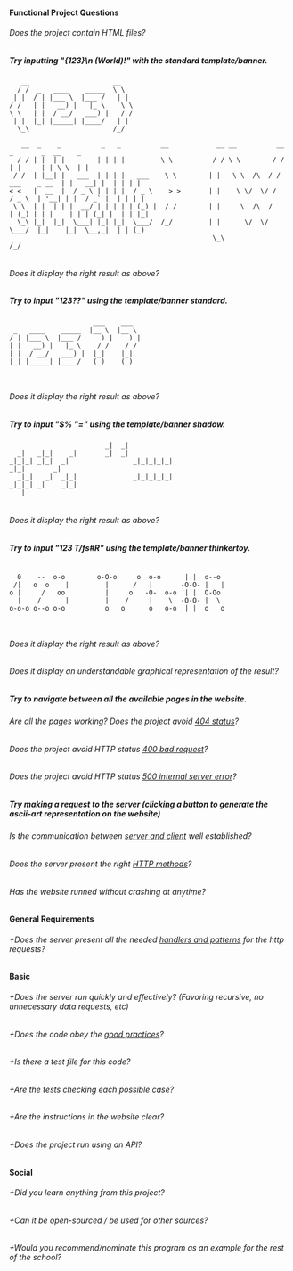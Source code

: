#### Functional Project Questions

###### Does the project contain HTML files?

##### Try inputting "{123}\n<Hello> (World)!" with the standard template/banner.
```
   __                     __    
  / /  _   ____    _____  \ \   
 | |  / | |___ \  |___ /   | |  
/ /   | |   __) |   |_ \    \ \ 
\ \   | |  / __/   ___) |   / / 
 | |  |_| |_____| |____/   | |  
  \_\                     /_/   
                                
   __  _    _          _   _          __            __ __          __                 _       _  __    _  
  / / | |  | |        | | | |         \ \          / / \ \        / /                | |     | | \ \  | | 
 / /  | |__| |   ___  | | | |   ___    \ \        | |   \ \  /\  / /    ___    _ __  | |   __| |  | | | | 
< <   |  __  |  / _ \ | | | |  / _ \    > >       | |    \ \/  \/ /    / _ \  | '__| | |  / _` |  | | | | 
 \ \  | |  | | |  __/ | | | | | (_) |  / /        | |     \  /\  /    | (_) | | |    | | | (_| |  | | |_| 
  \_\ |_|  |_|  \___| |_| |_|  \___/  /_/         | |      \/  \/      \___/  |_|    |_|  \__,_|  | | (_) 
                                                   \_\                                           /_/      
                                                                                                          
```
###### Does it display the right result as above?

##### Try to input "123??" using the template/banner standard.
```
                     ___    ___   
 _   ____    _____  |__ \  |__ \  
/ | |___ \  |___ /     ) |    ) | 
| |   __) |   |_ \    / /    / /  
| |  / __/   ___) |  |_|    |_|   
|_| |_____| |____/   (_)    (_)   
                                  
                                  
```
###### Does it display the right result as above?

##### Try to input "$% \"=" using the template/banner shadow.
```
                        _|  _|            
  _|   _|_|    _|       _|  _|            
_|_|_| _|_|  _|                _|_|_|_|_| 
_|_|       _|                             
  _|_|   _|  _|_|              _|_|_|_|_| 
_|_|_| _|    _|_|                         
  _|                                      
                                          
```
###### Does it display the right result as above?

##### Try to input "123 T/fs#R" using the template/banner thinkertoy.
```
                                                       
  0    --  o-o        o-O-o     o  o-o      | |  o--o  
 /|   o  o    |         |      /   |       -O-O- |   | 
o |     /   oo          |     o   -O-  o-o  | |  O-Oo  
  |    /      |         |    /     |    \  -O-O- |  \  
o-o-o o--o o-o          o   o      o   o-o  | |  o   o 
                                                       
                                                       
```
###### Does it display the right result as above?

###### Does it display an understandable graphical representation of the result?

##### Try to navigate between all the available pages in the website.
###### Are all the pages working? Does the project avoid [404 status](https://www.restapitutorial.com/httpstatuscodes.html)?

###### Does the project avoid HTTP status [400 bad request](https://kinsta.com/knowledgebase/400-bad-request/#causes)?
###### Does the project avoid HTTP status [500 internal server error](https://www.restapitutorial.com/httpstatuscodes.html)?

##### Try making a request to the server (clicking a button to generate the ascii-art representation on the website)
###### Is the communication between [server and client](https://www.geeksforgeeks.org/client-server-model/) well established?

###### Does the server present the right [HTTP methods](https://developer.mozilla.org/en-US/docs/Web/HTTP/Methods)?
###### Has the website runned without crashing at anytime?

#### General Requirements

###### +Does the server present all the needed [handlers and patterns](https://golang.org/pkg/net/http/#HandleFunc) for the http requests?

#### Basic

###### +Does the server run quickly and effectively? (Favoring recursive, no unnecessary data requests, etc)
###### +Does the code obey the [good practices](https://github.com/01-edu/public/blob/master/subjects/good-practices.en.md)?

###### +Is there a test file for this code?
###### +Are the tests checking each possible case?

###### +Are the instructions in the website clear?
###### +Does the project run using an API?

#### Social

###### +Did you learn anything from this project?
###### +Can it be open-sourced / be used for other sources?
###### +Would you recommend/nominate this program as an example for the rest of the school?
